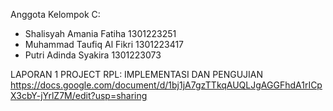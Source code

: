 Anggota Kelompok C:
- Shalisyah Amania Fatiha      1301223251
- Muhammad Taufiq Al Fikri     1301223417
- Putri Adinda Syakira         1301223073

LAPORAN 1 PROJECT RPL: IMPLEMENTASI DAN PENGUJIAN
https://docs.google.com/document/d/1bj1jA7gzTTkqAUQLJgAGGFhdA1rICpX3cbY-jYrlZ7M/edit?usp=sharing
